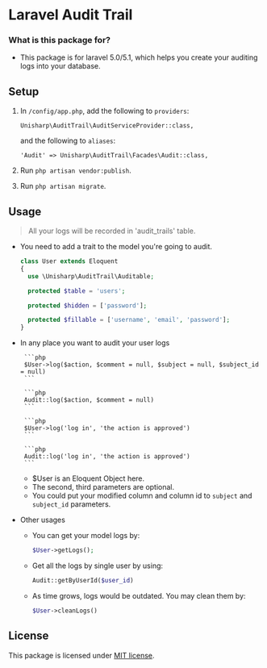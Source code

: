Laravel Audit Trail
===================

### What is this package for? ###

* This package is for laravel 5.0/5.1, which helps you create your auditing logs into your database. 

## Setup

1. In `/config/app.php`, add the following to `providers`:

    ```
    Unisharp\AuditTrail\AuditServiceProvider::class,
    ```

    and the following to `aliases`:

    ```
    'Audit' => Unisharp\AuditTrail\Facades\Audit::class,
    ```
2. Run `php artisan vendor:publish`.
3. Run `php artisan migrate`.

## Usage

> All your logs will be recorded in 'audit_trails' table. 

* You need to add a trait to the model you're going to audit.
    
    ```php
    class User extends Eloquent
    {
      use \Unisharp\AuditTrail\Auditable;

      protected $table = 'users';

      protected $hidden = ['password'];

      protected $fillable = ['username', 'email', 'password'];
    }
    ```

* In any place you want to audit your user logs

       ```php
       $User->log($action, $comment = null, $subject = null, $subject_id = null)
       ```

       ```php
       Audit::log($action, $comment = null)
       ```

       ```php
       $User->log('log in', 'the action is approved')
       ```

       ```php
       Audit::log('log in', 'the action is approved')
       ```

    * $User is an Eloquent Object here.
    * The second, third parameters are optional.
    * You could put your modified column and column id to `subject` and `subject_id` parameters.

* Other usages

  * You can get your model logs by:

       ```php
       $User->getLogs();
       ```
  * Get all the logs by single user by using:

       ```php
       Audit::getByUserId($user_id)
       ```
  * As time grows, logs would be outdated. You may clean them by:

       ```php
       $User->cleanLogs()
       ```
## License

This package is licensed under [MIT license](https://unisharp.mit-license.org/).
       
